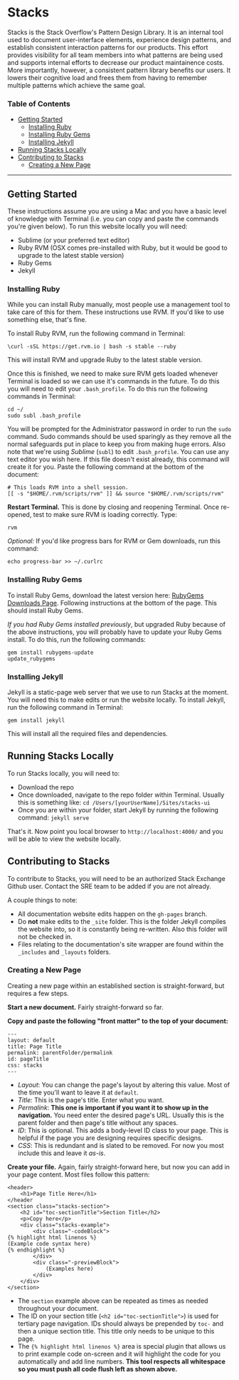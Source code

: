 # Stacks

Stacks is the Stack Overflow's Pattern Design Library. It is an internal tool used to document user-interface elements, experience design patterns, and establish consistent interaction patterns for our products. This effort provides visibility for all team members into what patterns are being used and supports internal efforts to decrease our product maintainence costs. More importantly, however, a consistent pattern library benefits our users. It lowers their cognitive load and frees them from having to remember multiple patterns which achieve the same goal.

### Table of Contents
 - [Getting Started](#getting-started)
   - [Installing Ruby](#installing-ruby)
   - [Installing Ruby Gems](#installing-ruby-gems)
   - [Installing Jekyll](#installing-jekyll)
 - [Running Stacks Locally](#running-stacks-locally)
 - [Contributing to Stacks](#contributing-to-stacks)
   - [Creating a New Page](#creating-a-new-page)

---

## Getting Started

These instructions assume you are using a Mac and you have a basic level of knowledge with Terminal (i.e. you can copy and paste the commands you're given below). To run this website locally you will need:

 - Sublime (or your preferred text editor)
 - Ruby RVM (OSX comes pre-installed with Ruby, but it would be good to upgrade to the latest stable version)
 - Ruby Gems
 - Jekyll

### Installing Ruby

While you can install Ruby manually, most people use a management tool to take care of this for them. These instructions use RVM. If you'd like to use something else, that's fine.

To install Ruby RVM, run the following command in Terminal:

	\curl -sSL https://get.rvm.io | bash -s stable --ruby

This will install RVM and upgrade Ruby to the latest stable version.

Once this is finished, we need to make sure RVM gets loaded whenever Terminal is loaded so we can use it's commands in the future. To do this you will need to edit your `.bash_profile`. To do this run the following commands in Terminal:

	cd ~/
	sudo subl .bash_profile

You will be prompted for the Administrator password in order to run the `sudo` command. Sudo commands should be used sparingly as they remove all the normal safeguards put in place to keep you from making huge errors. Also note that we're using *Sublime* (`subl`) to edit `.bash_profile`. You can use any text editor you wish here. If this file doesn't exist already, this command will create it for you. Paste the following command at the bottom of the document:

	# This loads RVM into a shell session.
	[[ -s "$HOME/.rvm/scripts/rvm" ]] && source "$HOME/.rvm/scripts/rvm"

**Restart Terminal.** This is done by closing and reopening Terminal. Once re-opened, test to make sure RVM is loading correctly. Type:

	rvm

*Optional:* If you'd like progress bars for RVM or Gem downloads, run this command:

	echo progress-bar >> ~/.curlrc


### Installing Ruby Gems

To install Ruby Gems, download the latest version here: [RubyGems Downloads Page](https://rubygems.org/pages/download). Following instructions at the bottom of the page. This should install Ruby Gems.

*If you had Ruby Gems installed previously*, but upgraded Ruby because of the above instructions, you will probably have to update your Ruby Gems install. To do this, run the following commands:

	gem install rubygems-update
	update_rubygems

### Installing Jekyll

Jekyll is a static-page web server that we use to run Stacks at the moment. You will need this to make edits or run the website locally. To install Jekyll, run the following command in Terminal:

	gem install jekyll

This will install all the required files and dependencies.

## Running Stacks Locally

To run Stacks locally, you will need to:

 - Download the repo
 - Once downloaded, navigate to the repo folder within Terminal. Usually this is something like: `cd /Users/[yourUserName]/Sites/stacks-ui`
 - Once you are within your folder, start Jekyll by running the following command: `jekyll serve`

That's it. Now point you local browser to ` http://localhost:4000/ ` and you will be able to view the website locally.


## Contributing to Stacks

To contribute to Stacks, you will need to be an authorized Stack Exchange Github user. Contact the SRE team to be added if you are not already.

A couple things to note:

 - All documentation website edits happen on the `gh-pages` branch.
 - Do **not** make edits to the `_site` folder. This is the folder Jekyll compiles the website into, so it is constantly being re-written. Also this folder will not be checked in. 
 - Files relating to the documentation's site wrapper are found within the `_includes` and `_layouts` folders.

### Creating a New Page

Creating a new page within an established section is straight-forward, but requires a few steps.

**Start a new document.**
Fairly straight-forward so far.

**Copy and paste the following "front matter" to the top of your document:**

	---
	layout: default
	title: Page Title
	permalink: parentFolder/permalink
	id: pageTitle
	css: stacks
	---

 - *Layout*: You can change the page's layout by altering this value. Most of the time you'll want to leave it at `default`.
 - *Title*: This is the page's title. Enter what you want.
 - *Permalink*: **This one is important if you want it to show up in the navigation.** You need enter the desired page's URL. Usually this is the parent folder and then page's title without any spaces.
 - *ID*: This is optional. This adds a body-level ID class to your page. This is helpful if the page you are designing requires specific designs.
 - *CSS*: This is redundant and is slated to be removed. For now you most include this and leave it *as-is*.

**Create your file.**
Again, fairly straight-forward here, but now you can add in your page content. Most files follow this pattern:

	<header>
		<h1>Page Title Here</h1>
	</header
	<section class="stacks-section">
		<h2 id="toc-sectionTitle">Section Title</h2>
		<p>Copy here</p>
		<div class="stacks-example">
			<div class="-codeBlock">
	{% highlight html linenos %}
	(Example code syntax here)
	{% endhighlight %}
			</div>
			<div class="-previewBlock">
				(Examples here)
			</div>
		</div>
	</section>

 - The `section` example above can be repeated as times as needed throughout your document.
 - The ID on your section title (`<h2 id="toc-sectionTitle">`) is used for tertiary page navigation. IDs should always be prepended by `toc-` and then a unique section title. This title only needs to be unique to this page.
 - The `{% highlight html linenos %}` area is special plugin that allows us to print example code on-screen and it will highlight the code for you automatically and add line numbers. **This tool respects all whitespace so you must push all code flush left as shown above.**
